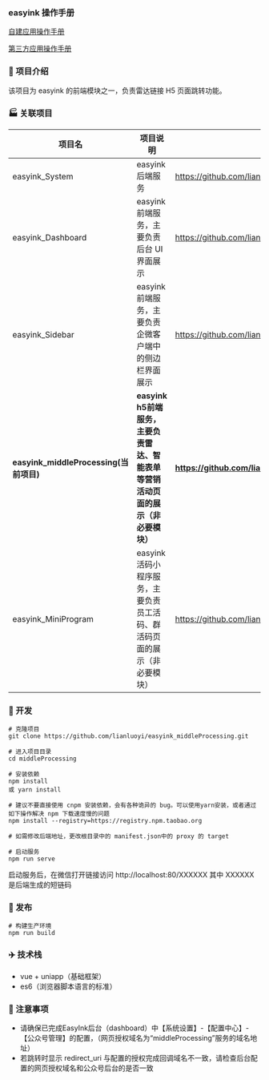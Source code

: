 ### easyink 操作手册

[自建应用操作手册](https://www.yuque.com/docs/share/9217b462-a4c2-4d4a-97cb-48eebf800784?#hsf4v)

[第三方应用操作手册](https://www.yuque.com/docs/share/591b5dff-f705-413e-b167-e8ef72d519bf?#O35E2)

### :rocket: 项目介绍

该项目为 easyink 的前端模块之一，负责雷达链接 H5 页面跳转功能。

### :factory: 关联项目

| 项目名                         | 项目说明                                                 | 项目地址                                              |
| ------------------------------ | -------------------------------------------------------- | ----------------------------------------------------- |
| easyink_System               | easyink 后端服务                                       | https://github.com/lianluoyi/easyink_System.git     |
| easyink_Dashboard            | easyink 前端服务，主要负责后台 UI 界面展示             | https://github.com/lianluoyi/easyink_Dashboard.git  |
| easyink_Sidebar              | easyink 前端服务，主要负责企微客户端中的侧边栏界面展示 | https://github.com/lianluoyi/easyink_Sidebar.git    |
| **easyink_middleProcessing(当前项目)** | **easyink h5前端服务，主要负责雷达、智能表单等营销活动页面的展示（非必要模块）** | **https://github.com/lianluoyi/easyink_middleProcessing.git** |
| easyink_MiniProgram   | easyink 活码小程序服务，主要负责员工活码、群活码页面的展示（非必要模块） | https://github.com/lianluoyi/easyink_MiniProgram |

### :checkered_flag: 开发

```
# 克隆项目
git clone https://github.com/lianluoyi/easyink_middleProcessing.git

# 进入项目目录
cd middleProcessing

# 安装依赖
npm install
或 yarn install

# 建议不要直接使用 cnpm 安装依赖，会有各种诡异的 bug。可以使用yarn安装，或者通过如下操作解决 npm 下载速度慢的问题
npm install --registry=https://registry.npm.taobao.org

# 如需修改后端地址，更改根目录中的 manifest.json中的 proxy 的 target

# 启动服务
npm run serve
```

启动服务后，在微信打开链接访问 http://localhost:80/XXXXXX 其中 XXXXXX 是后端生成的短链码

### :checkered_flag: 发布

```
# 构建生产环境
npm run build
```

### :airplane: 技术栈

- vue + uniapp（基础框架）
- es6（浏览器脚本语言的标准）

### 🙋 注意事项

- 请确保已完成EasyInk后台（dashboard）中【系统设置】-【配置中心】-【公众号管理】的配置，（网页授权域名为“middleProcessing”服务的域名地址）
- 若跳转时显示 redirect_uri 与配置的授权完成回调域名不一致，请检查后台配置的网页授权域名和公众号后台的是否一致
